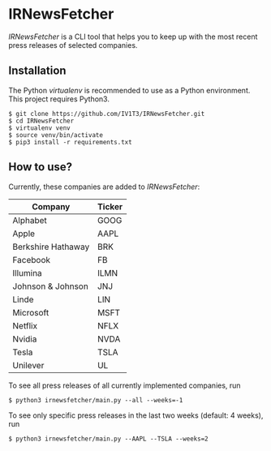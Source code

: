 # IRNewsFetcher

*IRNewsFetcher* is a CLI tool that helps you to keep up with the most recent press releases of selected companies.

## Installation

The Python *virtualenv* is recommended to use as a Python environment. This project requires Python3.

```console
$ git clone https://github.com/IV1T3/IRNewsFetcher.git
$ cd IRNewsFetcher
$ virtualenv venv
$ source venv/bin/activate
$ pip3 install -r requirements.txt
```

## How to use?

Currently, these companies are added to *IRNewsFetcher*:

| Company            | Ticker |
|--------------------|--------|
| Alphabet           | GOOG   |
| Apple              | AAPL   |
| Berkshire Hathaway | BRK    |
| Facebook           | FB     |
| Illumina           | ILMN   |
| Johnson & Johnson  | JNJ    |
| Linde              | LIN    |
| Microsoft          | MSFT   |
| Netflix            | NFLX   |
| Nvidia             | NVDA   |
| Tesla              | TSLA   |
| Unilever           | UL     |

To see all press releases of all currently implemented companies, run

```console
$ python3 irnewsfetcher/main.py --all --weeks=-1
```

To see only specific press releases in the last two weeks (default: 4 weeks), run

```console
$ python3 irnewsfetcher/main.py --AAPL --TSLA --weeks=2
```
